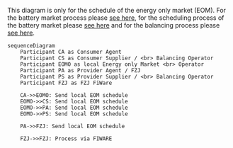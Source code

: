 This diagram is only for the schedule of the energy only market (EOM). For the battery market process please [see here](./seq_diagrams/battery_market.md), for the scheduling process of the battery market please [see here](./seq_diagrams/battery_schedule_seq.md) and for the balancing process please [see here](./seq_diagrams/balancing.md).

```mermaid
sequenceDiagram
    Participant CA as Consumer Agent
    Participant CS as Consumer Supplier / <br> Balancing Operator
    Participant EOMO as local Energy only Market <br> Operator
    Participant PA as Provider Agent / FZJ
    Participant PS as Provider Supplier / <br> Balancing Operator
    Participant FZJ as FZJ FiWare

    CA->>EOMO: Send local EOM schedule
    EOMO->>CS: Send local EOM schedule
    EOMO->>PA: Send local EOM schedule
    EOMO->>PS: Send local EOM schedule

    PA->>FZJ: Send local EOM schedule

    FZJ->>FZJ: Process via FIWARE
```
